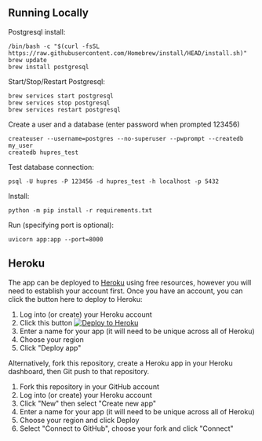 ## Running Locally

Postgresql install:

    /bin/bash -c "$(curl -fsSL https://raw.githubusercontent.com/Homebrew/install/HEAD/install.sh)"
    brew update
    brew install postgresql

Start/Stop/Restart Postgresql:
    
    brew services start postgresql
    brew services stop postgresql
    brew services restart postgresql

Create a user and a database (enter password when prompted 123456)

    createuser --username=postgres --no-superuser --pwprompt --createdb my_user
    createdb hupres_test

Test database connection:

    psql -U hupres -P 123456 -d hupres_test -h localhost -p 5432

Install:

    python -m pip install -r requirements.txt

Run (specifying port is optional):

    uvicorn app:app --port=8000


## Heroku

The app can be deployed to [Heroku](https://heroku.com) using free resources, however you will need to establish your
account first. Once you have an account, you can click the button here to deploy to Heroku:

1. Log into (or create) your Heroku account
2. Click this button [![Deploy to Heroku](https://www.herokucdn.com/deploy/button.svg)](https://heroku.com/deploy?template=https://github.com/bennylope/python-deployments-hello-world)
3. Enter a name for your app (it will need to be unique across all of Heroku)
4. Choose your region
5. Click "Deploy app"

Alternatively, fork this repository, create a Heroku app in your Heroku dashboard, then Git push to that repository.

1. Fork this repository in your GitHub account
1. Log into (or create) your Heroku account
2. Click "New" then select "Create new app"
3. Enter a name for your app (it will need to be unique across all of Heroku)
4. Choose your region and click Deploy
5. Select "Connect to GitHub", choose your fork and click "Connect"
